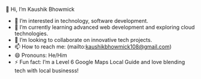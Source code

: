👋 Hi, I’m Kaushik Bhowmick  
- 👀 I’m interested in technology, software development.  
- 🌱 I’m currently learning advanced web development and exploring cloud technologies.  
- 💞️ I’m looking to collaborate on innovative tech projects.  
- 📫 How to reach me: (mailto:kaushikbhowmick108@gmail.com)  
- 😄 Pronouns: He/Him  
- ⚡ Fun fact: I’m a Level 6 Google Maps Local Guide and love blending tech with local businesss!

